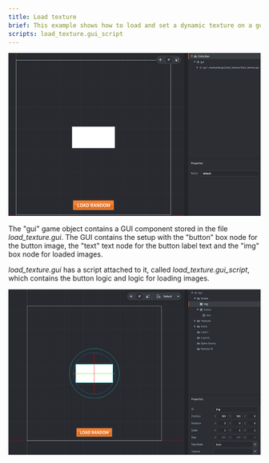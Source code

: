 ```yaml
---
title: Load texture
brief: This example shows how to load and set a dynamic texture on a gui box node.
scripts: load_texture.gui_script
---
```


![button](load_texture.png)

The "gui" game object contains a GUI component stored in the file *load_texture.gui*. The GUI contains
the setup with the "button" box node for the button image, the "text" text node for the button label text and the "img" box node for loaded images.

*load_texture.gui* has a script attached to it, called *load_texture.gui_script*, which contains the button logic and logic for loading images.

![button gui](load_texture_gui.png)
